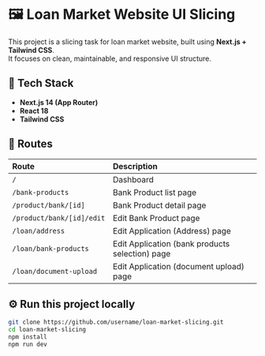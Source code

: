 # 🖼️ Loan Market Website UI Slicing

This project is a slicing task for loan market website, built using **Next.js + Tailwind CSS**.  
It focuses on clean, maintainable, and responsive UI structure.

## 🧠 Tech Stack
- **Next.js 14 (App Router)**
- **React 18**
- **Tailwind CSS**

## 🧩 Routes
| Route | Description |
|:------|:-------------|
| `/`   | Dashboard |
| `/bank-products` | Bank Product list page |
| `/product/bank/[id]` | Bank Product detail page |
| `/product/bank/[id]/edit` | Edit Bank Product page |
| `/loan/address` | Edit Application (Address) page |
| `/loan/bank-products` | Edit Application (bank products selection) page |
| `/loan/document-upload` | Edit Application (document upload) page |

## ⚙️ Run this project locally
```bash
git clone https://github.com/username/loan-market-slicing.git
cd loan-market-slicing
npm install
npm run dev